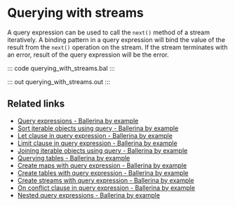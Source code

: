 # Querying with streams

A query expression can be used to call the `next()` method of a stream iteratively. A binding pattern in a query 
expression will bind the value of the result from the `next()` operation on the stream. If the stream terminates 
with an error, result of the query expression will be the error.

::: code querying_with_streams.bal :::

::: out querying_with_streams.out :::

## Related links
- [Query expressions - Ballerina by example](/learn/by-example/query-expressions)
- [Sort iterable objects using query - Ballerina by example](/learn/by-example/sort-iterable-objects)
- [Let clause in query expression - Ballerina by example](/learn/by-example/let-clause)
- [Limit clause in query expression - Ballerina by example](/learn/by-example/limit-clause)
- [Joining iterable objects using query - Ballerina by example](/learn/by-example/joining-iterable-objects)
- [Querying tables - Ballerina by example](/learn/by-example/querying-tables)
- [Create maps with query expression - Ballerina by example](/learn/by-example/create-maps-with-query)
- [Create tables with query expression - Ballerina by example](/learn/by-example/create-tables-with-query)
- [Create streams with query expression - Ballerina by example](/learn/by-example/create-streams-with-query)
- [On conflict clause in query expression - Ballerina by example](/learn/by-example/on-conflict-clause)
- [Nested query expressions - Ballerina by example](/learn/by-example/nested-query-expressions)
